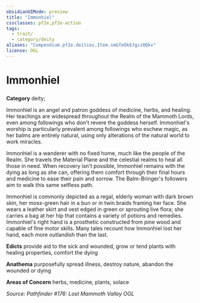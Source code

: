 ```yaml
---
obsidianUIMode: preview
title: "Immonhiel"
cssclasses: pf2e,pf2e-action
tags:
  - trait/
  - category/deity
aliases: "Compendium.pf2e.deities.Item.smGfeOk8Jgcz0Qkv"
license: OGL
---
```

# Immonhiel

### 

**Category** deity; 




Immonhiel is an angel and patron goddess of medicine, herbs, and healing. Her teachings are widespread throughout the Realm of the Mammoth Lords, even among followings who don't revere the goddess herself. Immonhiel's worship is particularly prevalent among followings who eschew magic, as her balms are entirely natural, using only alterations of the natural world to work miracles.

Immonhiel is a wanderer with no fixed home, much like the people of the Realm. She travels the Material Plane and the celestial realms to heal all those in need. When recovery isn't possible, Immonhiel remains with the dying as long as she can, offering them comfort through their final hours and medicine to ease their pain and sorrow. The Balm-Bringer's followers aim to walk this same selfless path.

Immonhiel is commonly depicted as a regal, elderly woman with dark brown skin, her moss-green hair in a bun or in twin braids framing her face. She wears a leather skirt and vest edged in green or sprouting live flora; she carries a bag at her hip that contains a variety of potions and remedies. Immonhiel's right hand is a prosthetic constructed from pine wood and capable of fine motor skills. Many tales recount how Immonhiel lost her hand, each more outlandish than the last.

**Edicts** provide aid to the sick and wounded, grow or tend plants with healing properties, comfort the dying

**Anathema** purposefully spread illness, destroy nature, abandon the wounded or dying

**Areas of Concern** herbs, medicine, plants, solace

*Source: Pathfinder #176: Lost Mammoth Valley*
*OGL*